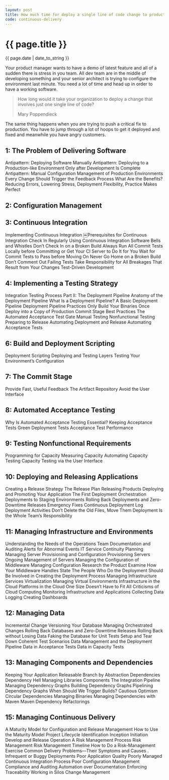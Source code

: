 ```yaml
---
layout: post
title: How much time for deploy a single line of code change to production?
code: continuous-delivery
---
```


{{ page.title }}
================
{{ page.date | date_to_string }}

Your product manager wants to have a demo of latest feature and all of a sudden there is stress in you team. All dev team are in the middle of developing something and your senior architect is trying to configure the environment last minute. You need a lot of time and head up in order to have a working software.

> How long would it take your organization to deploy a change that involves just one single line of code?
>
> Mary Poppendieck

The same thing happens when you are trying to push a critical fix to production. You have to jump through a lot of hoops
to get it deployed and fixed and meanwhile you have angry customers.

1: The Problem of Delivering Software
-------------------------------------
Antipattern: Deploying Software Manually
Antipattern: Deploying to a Production-like Environment Only after Development Is Complete
Antipattern: Manual Configuration Management of Production Environments
Every Change Should Trigger the Feedback Process
What Are the Benefits?
  Reducing Errors, Lowering Stress, Deployment Flexibility, Practice Makes Perfect

2: Configuration Management
---------------------------
3: Continuous Integration
-------------------------
Implementing Continuous Integration
￼Prerequisites for Continuous Integration
 Check In Regularly
Using Continuous Integration Software
 Bells and Whistles
Don’t Check In on a Broken Build
Always Run All Commit Tests Locally before Committing or Get Your CI Server to Do It for You
Wait for Commit Tests to Pass before Moving On
Never Go Home on a Broken Build
Don’t Comment Out Failing Tests
Take Responsibility for All Breakages That Result from Your Changes
Test-Driven Development

4: Implementing a Testing Strategy
----------------------------------
Integration Testing
Process
Part II: The Deployment Pipeline
Anatomy of the Deployment Pipeline
What Is a Deployment Pipeline?
A Basic Deployment Pipeline
Deployment Pipeline Practices
Only Build Your Binaries Once
Deploy into a Copy of Production
Commit Stage Best Practices
The Automated Acceptance Test Gate
Manual Testing
Nonfunctional Testing
Preparing to Release
Automating Deployment and Release
Automating Acceptance Tests

6: Build and Deployment Scripting
---------------------------------
Deployment Scripting
Deploying and Testing Layers
Testing Your Environment’s Configuration

7: The Commit Stage
---------------------------
Provide Fast, Useful Feedback
The Artifact Repository
Avoid the User Interface

8: Automated Acceptance Testing
---------------------------------------
Why Is Automated Acceptance Testing Essential?
Keeping Acceptance Tests Green
Deployment Tests
Acceptance Test Performance

9: Testing Nonfunctional Requirements
-------------------------------------
Programming for Capacity
Measuring Capacity
Automating Capacity Testing
Capacity Testing via the User Interface

10: Deploying and Releasing Applications
------------------------------------------------
Creating a Release Strategy
The Release Plan
Releasing Products
Deploying and Promoting Your Application
The First Deployment
Orchestration
Deployments to Staging Environments
Rolling Back Deployments and Zero-Downtime Releases
Emergency Fixes
Continuous Deployment
Log Deployment Activities
Don’t Delete the Old Files, Move Them
Deployment Is the Whole Team’s Responsibility

11: Managing Infrastructure and Environments
--------------------------------------------
Understanding the Needs of the Operations Team
Documentation and Auditing
Alerts for Abnormal Events
IT Service Continuity Planning
Managing Server Provisioning and Configuration
Provisioning Servers
Ongoing Management of Servers
Managing the Configuration of Middleware
Managing Configuration
Research the Product
Examine How Your Middleware Handles State
The People Who Do the Deployment Should Be Involved in Creating the Deployment Process
Managing Infrastructure Services
Virtualization
Managing Virtual Environments
Infrastructure in the Cloud
Platforms in the Cloud
One Size Doesn’t Have to Fit All
Criticisms of Cloud Computing
Monitoring Infrastructure and Applications
Collecting Data
Logging
Creating Dashboards

12: Managing Data
-----------------
Incremental Change
Versioning Your Database
Managing Orchestrated Changes
Rolling Back Databases and Zero-Downtime Releases
Rolling Back without Losing Data
Faking the Database for Unit Tests
Setup and Tear Down
Coherent Test Scenarios
Data Management and the Deployment Pipeline
Data in Acceptance Tests
Data in Capacity Tests

13: Managing Components and Dependencies
------------------------------------------------
Keeping Your Application Releasable
Branch by Abstraction
Dependencies
Dependency Hell
Managing Libraries
Components
The Integration Pipeline
Managing Dependency Graphs
Building Dependency Graphs
Pipelining Dependency Graphs
When Should We Trigger Builds?
Cautious Optimism
Circular Dependencies
Managing Binaries
Managing Dependencies with Maven
Maven Dependency Refactorings

15: Managing Continuous Delivery
--------------------------------
A Maturity Model for Configuration and Release Management
How to Use the Maturity Model
Project Lifecycle
Identification
Inception
Initiation
Develop and Release
Operation
A Risk Management Process
Risk Management
Risk Management Timeline
How to Do a Risk-Management Exercise
Common Delivery Problems—Their Symptoms and Causes .
Infrequent or Buggy Deployments
Poor Application Quality
Poorly Managed Continuous Integration Process
Poor Configuration Management
Compliance and Auditing
Automation over Documentation
Enforcing Traceability
Working in Silos
Change Management